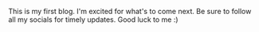 This is my first blog. I'm excited for what's to come next. Be sure to follow all my socials for timely updates. Good luck to me :)

